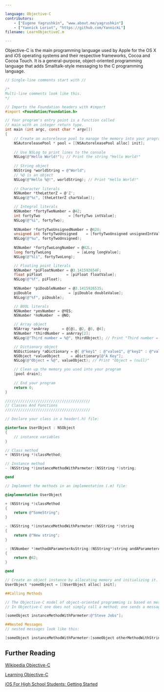 ```yaml
---

language: Objective-C
contributors:
    - ["Eugene Yagrushkin", "www.about.me/yagrushkin"]
    - ["Yannick Loriot", "https://github.com/YannickL"]
filename: LearnObjectiveC.m

---
```


Objective-C is the main programming language used by Apple for the OS X and iOS operating systems and their respective frameworks, Cocoa and Cocoa Touch.
It is a general-purpose, object-oriented programming language that adds Smalltalk-style messaging to the C programming language. 

```Objective-C
// Single-line comments start with //

/*
Multi-line comments look like this.
*/

// Imports the Foundation headers with #import
#import <Foundation/Foundation.h>

// Your program's entry point is a function called
// main with an integer return type.
int main (int argc, const char * argv[])
{
    // Create an autorelease pool to manage the memory into your program
    NSAutoreleasePool * pool = [[NSAutoreleasePool alloc] init];
 
    // Use NSLog to print lines to the console
    NSLog(@"Hello World!"); // Print the string "Hello World!"
 
    // String object
    NSString *worldString = @"World";
    // %@ is an object
    NSLog(@"Hello %@!", worldString); // Print "Hello World!"
    
    // Character literals
    NSNumber *theLetterZ = @'Z';
    NSLog(@"%c", [theLetterZ charValue]);

    // Integral literals
    NSNumber *fortyTwoNumber = @42;
    int fortyTwo             = [fortyTwo intValue];
    NSLog(@"%i", fortyTwo);
    
    NSNumber *fortyTwoUnsignedNumber = @42U;
    unsigned int fortyTwoUnsigned    = [fortyTwoUnsigned unsignedIntValue];
    NSLog(@"%u", fortyTwoUnsigned);
    
    NSNumber *fortyTwoLongNumber = @42L;
    long fortyTwoLong            = [aLong longValue];
    NSLog(@"%li", fortyTwoLong);

    // Floating point literals
    NSNumber *piFloatNumber = @3.141592654F;
    float piFloat           = [piFloat floatValue];
    NSLog(@"%f", piFloat);
    
    NSNumber *piDoubleNumber = @3.1415926535;
    piDouble                 = [piDouble doubleValue];
    NSLog(@"%f", piDouble);

    // BOOL literals
    NSNumber *yesNumber = @YES;
    NSNumber *noNumber  = @NO;

    // Array object
    NSArray *anArray      = @[@1, @2, @3, @4];
    NSNumber *thirdNumber = anArray[2];
    NSLog(@"Third number = %@", thirdObject); // Print "Third number = 3"

    // Dictionary object
    NSDictionary *aDictionary = @{ @"key1" : @"value1", @"key2" : @"value2" };
    NSObject *valueObject     = aDictionary[@"A Key"];
    NSLog(@"Object = %@", valueObject); // Print "Object = (null)"

    // Clean up the memory you used into your program
    [pool drain];
    
    // End your program
    return 0;
}

///////////////////////////////////////
// Classes And Functions
///////////////////////////////////////

// Declare your class in a header(.h) file:

@interface UserObject : NSObject
{
    // instance variables
}

// Class method
+ (NSString *)classMethod;

// Instance method
- (NSString *)instanceMethodWithParmeter:(NSString *)string;

@end

// Implement the methods in an implementation (.m) file:

@implementation UserObject

+ (NSString *)classMethod
{
    return @"SomeString";
}

- (NSString *)instanceMethodWithParmeter:(NSString *)string
{
    return @"New string";
}

- (NSNumber *)methodAParameterAsString:(NSString*)string andAParameterAsNumber:(NSNumber *)number
{
    return @42;
}

@end

// Create an object instance by allocating memory and initializing it. An object is not fully functional until both steps have been completed.
UserObject *someObject = [[UserObject alloc] init];

##Calling Methods

// The Objective-C model of object-oriented programming is based on message passing to object instances. 
// In Objective-C one does not simply call a method; one sends a message.

[someObject instanceMethodWithParmeter:@"Steve Jobs"];

##Nested Messages
// nested messages look like this:

[someObject instanceMethodWithParmeter:[someObject otherMethodWithString:@"Jony Ive"]];

```
## Further Reading

[Wikipedia Objective-C](http://en.wikipedia.org/wiki/Objective-C)

[Learning Objective-C](http://developer.apple.com/library/ios/referencelibrary/GettingStarted/Learning_Objective-C_A_Primer/)

[iOS For High School Students: Getting Started](http://www.raywenderlich.com/5600/ios-for-high-school-students-getting-started)
